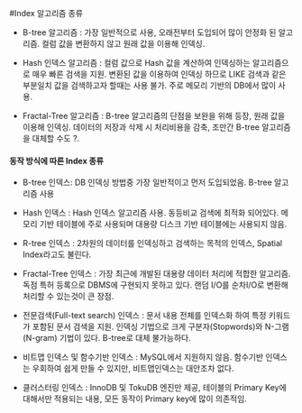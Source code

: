 #Index 알고리즘 종류
- B-tree 알고리즘 : 가장 일반적으로 사용, 오래전부터 도입되어 많이 안정화 된 알고리즘. 컬럼 값을 변환하지 않고 원래 값을 이용해 인덱싱.

- Hash 인덱스 알고리즘 : 컬럼 값으로 Hash 값을 계산하여 인덱싱하는 알고리즘으로 매우 빠른 검색을 지원. 변환된 값을 이용하여 인덱싱 하므로 LIKE 검색과 같은 부분일치 값을 검색하고자 할때는 사용 불가. 주로 메모리 기반의 DB에서 많이 사용.

- Fractal-Tree 알고리즘 : B-tree 알고리즘의 단점을 보완을 위해 등장, 원래 값을 이용해 인덱싱. 데이터의 저장과 삭제 시 처리비용을 감축, 조만간 B-tree 알고리즘을 대체할 수도 ?.


#### 동작 방식에 따른 Index 종류
- B-tree 인덱스: DB 인덱싱 방법중 가장 일반적이고 먼저 도입되었음. B-tree 알고리즘 사용

- Hash 인덱스 : Hash 인덱스 알고리즘 사용. 동등비교 검색에 최적화 되어있다. 메모리 기반 테이블에 주로 사용되며 대용량 디스크 기반 테이블에는 사용되지 않음.

- R-tree 인덱스 : 2차원의 데이터를 인덱싱하고 검색하는 목적의 인덱스, Spatial Index라고도 불린다.

- Fractal-Tree 인덱스 : 가장 최근에 개발된 대용량 데이터 처리에 적합한 알고리즘. 독점 특허 등록으로 DBMS에 구현되지 못하고 있다. 랜덤 I/O를 순차I/O로 변환해 처리할 수 있는것이 큰 장점. 

- 전문검색(Full-text search) 인덱스 : 문서 내용 전체를 인덱스화 하여 특정 키워드가 포함된 문서 검색을 지원. 인덱싱 기법으로 크게 구분자(Stopwords)와 N-그램(N-gram) 기법이 있다. B-tree로 대체 불가능하다.

- 비트맵 인덱스 및 함수기반 인덱스 : MySQL에서 지원하지 않음. 함수기반 인덱스는 우회하여 쉽게 만들 수 있지만, 비트맵인덱스는 대안조차 없다.

- 클러스터링 인덱스 : InnoDB 및 TokuDB 엔진만 제공, 테이블의 Primary Key에 대해서만 적용되는 내용, 모든 동작이 Primary key에 많이 의존적임.
